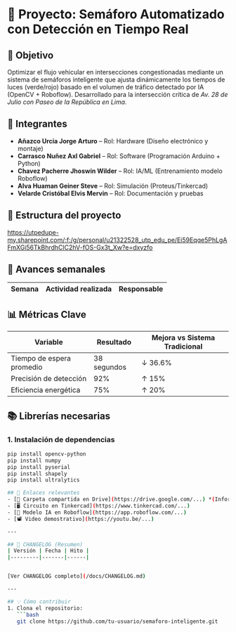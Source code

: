 # 🚦 Proyecto: Semáforo Automatizado con Detección en Tiempo Real

## 🎯 Objetivo
Optimizar el flujo vehicular en intersecciones congestionadas mediante un sistema de semáforos inteligente que ajusta dinámicamente los tiempos de luces (verde/rojo) basado en el volumen de tráfico detectado por IA (OpenCV + Roboflow). Desarrollado para la intersección crítica de *Av. 28 de Julio con Paseo de la República en Lima*.

## 👥 Integrantes
- **Añazco Urcia Jorge Arturo** – Rol: Hardware (Diseño electrónico y montaje)
- **Carrasco Nuñez Axl Gabriel** – Rol: Software (Programación Arduino + Python)
- **Chavez Pacherre Jhoswin Wilder** – Rol: IA/ML (Entrenamiento modelo Roboflow)
- **Alva Huaman Geiner Steve** – Rol: Simulación (Proteus/Tinkercad)
- **Velarde Cristóbal Elvis Mervin** – Rol: Documentación y pruebas

## 📁 Estructura del proyecto
https://utpedupe-my.sharepoint.com/:f:/g/personal/u21322528_utp_edu_pe/Ei59Eqqe5PhLgAFmXGi56TkBhrdhClC2hV-fOS-Gx3t_Xw?e=dxyzfo

## 📅 Avances semanales
| Semana | Actividad realizada | Responsable |
|--------|-----------------------------------------------|---------------------|


## 📊 Métricas Clave
| Variable | Resultado | Mejora vs Sistema Tradicional |
|----------|-----------|-------------------------------|
| Tiempo de espera promedio | 38 segundos | ↓ 36.6% |
| Precisión de detección | 92% | ↑ 15% |
| Eficiencia energética | 75% | ↑ 20% |

## 📚 Librerías necesarias

### 1. Instalación de dependencias

```bash
pip install opencv-python
pip install numpy
pip install pyserial
pip install shapely
pip install ultralytics

## 🔗 Enlaces relevantes
- [📂 Carpeta compartida en Drive](https://drive.google.com/...) *(Informes completos y videos crudos)*
- [🖥️ Circuito en Tinkercad](https://www.tinkercad.com/...)
- [🧠 Modelo IA en Roboflow](https://app.roboflow.com/...)
- [📽️ Video demostrativo](https://youtu.be/...)

---

## 📜 CHANGELOG (Resumen)
| Versión | Fecha | Hito |
|---------|-------|------|


[Ver CHANGELOG completo](/docs/CHANGELOG.md)

---

## 💡 Cómo contribuir
1. Clona el repositorio:  
   ```bash
   git clone https://github.com/tu-usuario/semaforo-inteligente.git
